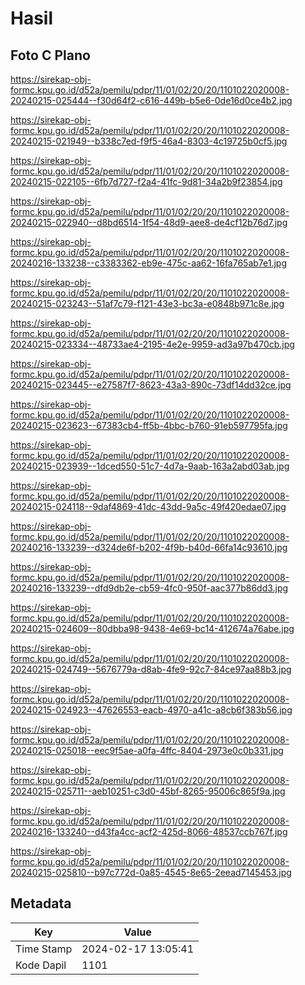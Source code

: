 # Hasil

## Foto C Plano

https://sirekap-obj-formc.kpu.go.id/d52a/pemilu/pdpr/11/01/02/20/20/1101022020008-20240215-025444--f30d64f2-c616-449b-b5e6-0de16d0ce4b2.jpg

https://sirekap-obj-formc.kpu.go.id/d52a/pemilu/pdpr/11/01/02/20/20/1101022020008-20240215-021949--b338c7ed-f9f5-46a4-8303-4c19725b0cf5.jpg

https://sirekap-obj-formc.kpu.go.id/d52a/pemilu/pdpr/11/01/02/20/20/1101022020008-20240215-022105--6fb7d727-f2a4-41fc-9d81-34a2b9f23854.jpg

https://sirekap-obj-formc.kpu.go.id/d52a/pemilu/pdpr/11/01/02/20/20/1101022020008-20240215-022940--d8bd6514-1f54-48d9-aee8-de4cf12b76d7.jpg

https://sirekap-obj-formc.kpu.go.id/d52a/pemilu/pdpr/11/01/02/20/20/1101022020008-20240216-133238--c3383362-eb9e-475c-aa62-16fa765ab7e1.jpg

https://sirekap-obj-formc.kpu.go.id/d52a/pemilu/pdpr/11/01/02/20/20/1101022020008-20240215-023243--51af7c79-f121-43e3-bc3a-e0848b971c8e.jpg

https://sirekap-obj-formc.kpu.go.id/d52a/pemilu/pdpr/11/01/02/20/20/1101022020008-20240215-023334--48733ae4-2195-4e2e-9959-ad3a97b470cb.jpg

https://sirekap-obj-formc.kpu.go.id/d52a/pemilu/pdpr/11/01/02/20/20/1101022020008-20240215-023445--e27587f7-8623-43a3-890c-73df14dd32ce.jpg

https://sirekap-obj-formc.kpu.go.id/d52a/pemilu/pdpr/11/01/02/20/20/1101022020008-20240215-023623--67383cb4-ff5b-4bbc-b760-91eb597795fa.jpg

https://sirekap-obj-formc.kpu.go.id/d52a/pemilu/pdpr/11/01/02/20/20/1101022020008-20240215-023939--1dced550-51c7-4d7a-9aab-163a2abd03ab.jpg

https://sirekap-obj-formc.kpu.go.id/d52a/pemilu/pdpr/11/01/02/20/20/1101022020008-20240215-024118--9daf4869-41dc-43dd-9a5c-49f420edae07.jpg

https://sirekap-obj-formc.kpu.go.id/d52a/pemilu/pdpr/11/01/02/20/20/1101022020008-20240216-133239--d324de6f-b202-4f9b-b40d-66fa14c93610.jpg

https://sirekap-obj-formc.kpu.go.id/d52a/pemilu/pdpr/11/01/02/20/20/1101022020008-20240216-133239--dfd9db2e-cb59-4fc0-950f-aac377b86dd3.jpg

https://sirekap-obj-formc.kpu.go.id/d52a/pemilu/pdpr/11/01/02/20/20/1101022020008-20240215-024609--80dbba98-9438-4e69-bc14-412674a76abe.jpg

https://sirekap-obj-formc.kpu.go.id/d52a/pemilu/pdpr/11/01/02/20/20/1101022020008-20240215-024749--5676779a-d8ab-4fe9-92c7-84ce97aa88b3.jpg

https://sirekap-obj-formc.kpu.go.id/d52a/pemilu/pdpr/11/01/02/20/20/1101022020008-20240215-024923--47626553-eacb-4970-a41c-a8cb6f383b56.jpg

https://sirekap-obj-formc.kpu.go.id/d52a/pemilu/pdpr/11/01/02/20/20/1101022020008-20240215-025018--eec9f5ae-a0fa-4ffc-8404-2973e0c0b331.jpg

https://sirekap-obj-formc.kpu.go.id/d52a/pemilu/pdpr/11/01/02/20/20/1101022020008-20240215-025711--aeb10251-c3d0-45bf-8265-95006c865f9a.jpg

https://sirekap-obj-formc.kpu.go.id/d52a/pemilu/pdpr/11/01/02/20/20/1101022020008-20240216-133240--d43fa4cc-acf2-425d-8066-48537ccb767f.jpg

https://sirekap-obj-formc.kpu.go.id/d52a/pemilu/pdpr/11/01/02/20/20/1101022020008-20240215-025810--b97c772d-0a85-4545-8e65-2eead7145453.jpg


## Metadata

| Key        | Value               |
| ---------- | ------------------- |
| Time Stamp | 2024-02-17 13:05:41 |
| Kode Dapil | 1101                |



